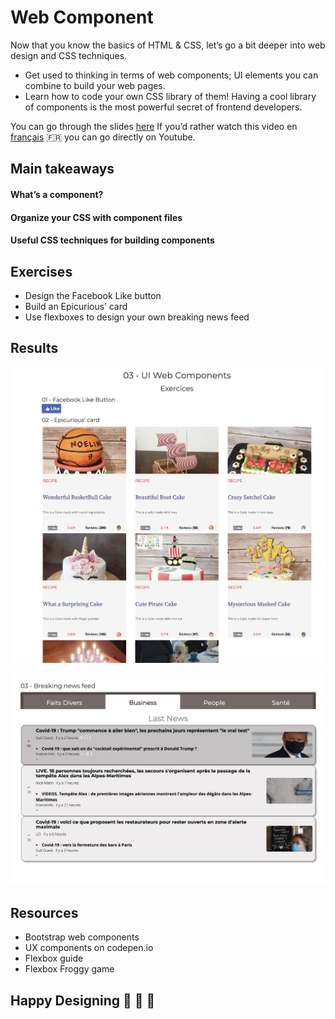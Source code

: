 # Web Component
Now that you know the basics of HTML &amp; CSS, let’s go a bit deeper into web design and CSS techniques.

  * Get used to thinking in terms of web components; UI elements you can combine to build your web pages.
  * Learn how to code your own CSS library of them! Having a cool library of components is the most powerful secret of frontend developers.

You can go through the slides [here](https://fr.slideshare.net/bpapillard/le-wagon-ui-components-design) 
If you’d rather watch this video en [français](https://www.youtube.com/watch?v=ewxMpl09OwE) 🇫🇷 you can go directly on Youtube.

## Main takeaways
#### What’s a component?
#### Organize your CSS with component files
#### Useful CSS techniques for building components

## Exercises
  * Design the Facebook Like button
  * Build an Epicurious’ card
  * Use flexboxes to design your own breaking news feed
  
 ## Results
 ![Exercice 1 & 2](images/Epicurious_cards.jpg)
 
 ![Exercice 3](images/BreakingNews_feed.png)
  
 ## Resources
   * Bootstrap web components
   * UX components on codepen.io
   * Flexbox guide
   * Flexbox Froggy game
   
 ## Happy Designing 🎨 🎨 🎨